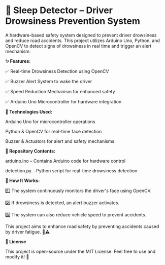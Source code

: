 # 🛑 Sleep Detector – Driver Drowsiness Prevention System

A hardware-based safety system designed to prevent driver drowsiness and reduce road accidents. This project utilizes Arduino Uno, Python, and OpenCV to detect signs of drowsiness in real time and trigger an alert mechanism.

**✨ Features:**

✅ Real-time Drowsiness Detection using OpenCV

✅ Buzzer Alert System to wake the driver

✅ Speed Reduction Mechanism for enhanced safety

✅ Arduino Uno Microcontroller for hardware integration

**🔧 Technologies Used:**

Arduino Uno for microcontroller operations

Python & OpenCV for real-time face detection

Buzzer & Actuators for alert and safety mechanisms

**📂 Repository Contents:**

arduino.ino – Contains Arduino code for hardware control

detection.py – Python script for real-time drowsiness detection

**🚀 How It Works:**

1️⃣ The system continuously monitors the driver's face using OpenCV.

2️⃣ If drowsiness is detected, an alert buzzer activates.

3️⃣ The system can also reduce vehicle speed to prevent accidents.

This project aims to enhance road safety by preventing accidents caused by driver fatigue. 🚗⚠️

**📜 License**

This project is open-source under the MIT License. Feel free to use and
modify it! 🚀
